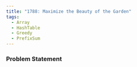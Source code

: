 ```yaml
---
title: "1788: Maximize the Beauty of the Garden"
tags:
  - Array
  - HashTable
  - Greedy
  - PrefixSum
---
```

### Problem Statement

